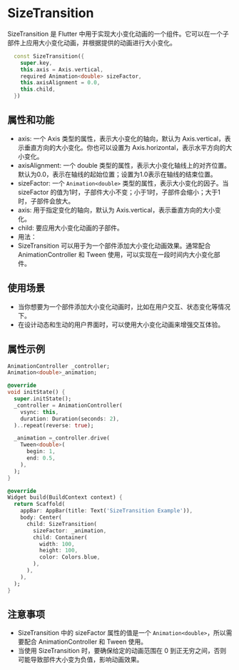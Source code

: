 # SizeTransition

SizeTransition 是 Flutter 中用于实现大小变化动画的一个组件。它可以在一个子部件上应用大小变化动画，并根据提供的动画进行大小变化。

```dart
  const SizeTransition({
    super.key,
    this.axis = Axis.vertical,
    required Animation<double> sizeFactor,
    this.axisAlignment = 0.0,
    this.child,
  })
```

## 属性和功能

- axis: 一个 Axis 类型的属性，表示大小变化的轴向，默认为 Axis.vertical，表示垂直方向的大小变化。你也可以设置为 Axis.horizontal，表示水平方向的大小变化。
- axisAlignment: 一个 double 类型的属性，表示大小变化轴线上的对齐位置。默认为0.0，表示在轴线的起始位置；设置为1.0表示在轴线的结束位置。
- sizeFactor: 一个 `Animation<double>` 类型的属性，表示大小变化的因子。当 sizeFactor 的值为1时，子部件大小不变；小于1时，子部件会缩小；大于1时，子部件会放大。
- axis: 用于指定变化的轴向，默认为 Axis.vertical，表示垂直方向的大小变化。
- child: 要应用大小变化动画的子部件。
- 用法：
- SizeTransition 可以用于为一个部件添加大小变化动画效果。通常配合 AnimationController 和 Tween 使用，可以实现在一段时间内大小变化部件。

## 使用场景

- 当你想要为一个部件添加大小变化动画时，比如在用户交互、状态变化等情况下。
- 在设计动态和生动的用户界面时，可以使用大小变化动画来增强交互体验。

## 属性示例

```dart
AnimationController _controller;
Animation<double>_animation;

@override
void initState() {
  super.initState();
  _controller = AnimationController(
    vsync: this,
    duration: Duration(seconds: 2),
  )..repeat(reverse: true);

  _animation =_controller.drive(
    Tween<double>(
      begin: 1,
      end: 0.5,
    ),
  );
}

@override
Widget build(BuildContext context) {
  return Scaffold(
    appBar: AppBar(title: Text('SizeTransition Example')),
    body: Center(
      child: SizeTransition(
        sizeFactor: _animation,
        child: Container(
          width: 100,
          height: 100,
          color: Colors.blue,
        ),
      ),
    ),
  );
}
```

## 注意事项

- SizeTransition 中的 sizeFactor 属性的值是一个 `Animation<double>`，所以需要配合 AnimationController 和 Tween 使用。
- 当使用 SizeTransition 时，要确保给定的动画范围在 0 到正无穷之间，否则可能导致部件大小变为负值，影响动画效果。
